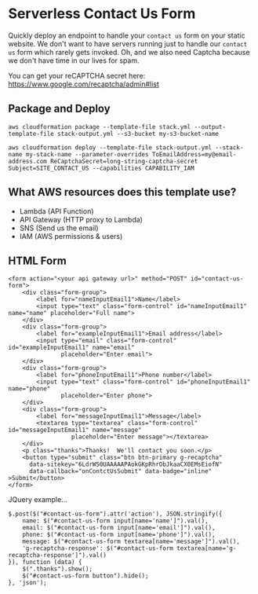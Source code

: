 # Serverless Contact Us Form

Quickly deploy an endpoint to handle your `contact us` form on your static website.  We don't want to have servers running just to handle our `contact us` form which rarely gets invoked.  Oh, and we also need Captcha because we don't have time in our lives for spam.

You can get your reCAPTCHA secret here:  https://www.google.com/recaptcha/admin#list

## Package and Deploy
```aws cloudformation package --template-file stack.yml --output-template-file stack-output.yml --s3-bucket my-s3-bucket-name```

```aws cloudformation deploy --template-file stack-output.yml --stack-name my-stack-name --parameter-overrides ToEmailAddress=my@email-address.com ReCaptchaSecret=long-string-captcha-secret Subject=SITE_CONTACT_US --capabilities CAPABILITY_IAM```


## What AWS resources does this template use?
* Lambda (API Function)
* API Gateway (HTTP proxy to Lambda)
* SNS (Send us the email)
* IAM (AWS permissions & users)

## HTML Form
```
<form action="<your api gateway url>" method="POST" id="contact-us-form">
    <div class="form-group">
        <label for="nameInputEmail1">Name</label>
        <input type="text" class="form-control" id="nameInputEmail1" name="name" placeholder="Full name">
    </div>
    <div class="form-group">
        <label for="exampleInputEmail1">Email address</label>
        <input type="email" class="form-control" id="exampleInputEmail1" name="email"
               placeholder="Enter email">
    </div>
    <div class="form-group">
        <label for="phoneInputEmail1">Phone number</label>
        <input type="text" class="form-control" id="phoneInputEmail1" name="phone"
               placeholder="Enter phone">
    </div>
    <div class="form-group">
        <label for="messageInputEmail1">Message</label>
        <textarea type="textarea" class="form-control" id="messageInputEmail1" name="message"
                  placeholder="Enter message"></textarea>
    </div>
    <p class="thanks">Thanks!  We'll contact you soon.</p>
    <button type="submit" class="btn btn-primary g-recaptcha"
      data-sitekey="6LdrWS0UAAAAAPAokGKpRhrObJkaaCX0EMsEiofN"
      data-callback="onContctUsSubmit" data-badge="inline" >Submit</button>
</form>
```
JQuery example...
```
$.post($("#contact-us-form").attr('action'), JSON.stringify({
    name: $("#contact-us-form input[name='name']").val(),
    email: $("#contact-us-form input[name='email']").val(),
    phone: $("#contact-us-form input[name='phone']").val(),
    message: $("#contact-us-form textarea[name='message']").val(),
    'g-recaptcha-response': $("#contact-us-form textarea[name='g-recaptcha-response']").val()
}), function (data) {
    $(".thanks").show();
    $("#contact-us-form button").hide();
}, 'json');
```

